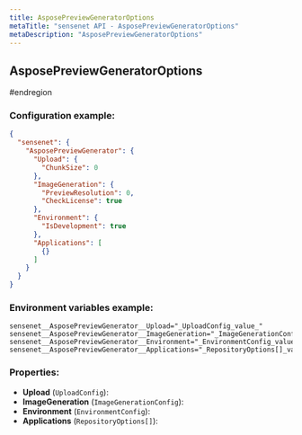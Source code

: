 ```yaml
---
title: AsposePreviewGeneratorOptions
metaTitle: "sensenet API - AsposePreviewGeneratorOptions"
metaDescription: "AsposePreviewGeneratorOptions"
---
```


## AsposePreviewGeneratorOptions

#endregion

### Configuration example:
``` json
{
  "sensenet": {
    "AsposePreviewGenerator": {
      "Upload": {
        "ChunkSize": 0
      },
      "ImageGeneration": {
        "PreviewResolution": 0,
        "CheckLicense": true
      },
      "Environment": {
        "IsDevelopment": true
      },
      "Applications": [
        {}
      ]
    }
  }
}
```
### Environment variables example:
```
sensenet__AsposePreviewGenerator__Upload="_UploadConfig_value_"
sensenet__AsposePreviewGenerator__ImageGeneration="_ImageGenerationConfig_value_"
sensenet__AsposePreviewGenerator__Environment="_EnvironmentConfig_value_"
sensenet__AsposePreviewGenerator__Applications="_RepositoryOptions[]_value_"
```
### Properties:
- **Upload** (`UploadConfig`): 
- **ImageGeneration** (`ImageGenerationConfig`): 
- **Environment** (`EnvironmentConfig`): 
- **Applications** (`RepositoryOptions[]`): 

